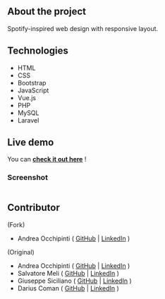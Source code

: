 ## About the project
Spotify-inspired web design with responsive layout.

## Technologies 
- HTML
- CSS 
- Bootstrap
- JavaScript 
- Vue.js
- PHP 
- MySQL 
- Laravel

## Live demo
You can **[check it out here](https://painteyes.github.io/laravel-vue-deliveroo)** !

### Screenshot
<img src=""/>

## Contributor

(Fork)

- Andrea Occhipinti ( [GitHub](https://github.com/painteyes) | [LinkedIn](https://www.linkedin.com/in/occhipinti) )

(Original) 
- Andrea Occhipinti ( [GitHub](https://github.com/painteyes) | [LinkedIn](https://www.linkedin.com/in/occhipinti) )
- Salvatore Meli ( [GitHub](https://github.com/painteyes) | [LinkedIn](https://www.linkedin.com/in/occhipinti) )
- Giuseppe Siciliano ( [GitHub](https://github.com/painteyes) | [LinkedIn](https://www.linkedin.com/in/occhipinti) )
- Darius Coman ( [GitHub](https://github.com/painteyes) | [LinkedIn](https://www.linkedin.com/in/occhipinti) )
